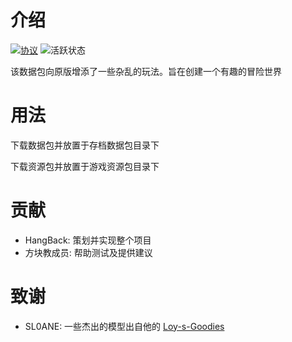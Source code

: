# 介绍

[![协议](https://img.shields.io/badge/协议-MIT-blue.svg)](https://github.com/HangBack/cubec/LICENSE)
![活跃状态](https://img.shields.io/badge/构建-开发-yellow)


该数据包向原版增添了一些杂乱的玩法。旨在创建一个有趣的冒险世界

# 用法

下载数据包并放置于存档数据包目录下

下载资源包并放置于游戏资源包目录下

# 贡献

- HangBack: 策划并实现整个项目
- 方块教成员: 帮助测试及提供建议

# 致谢

- SL0ANE: 一些杰出的模型出自他的 [Loy-s-Goodies](https://github.com/SL0ANE/Loy-s-Goodies)